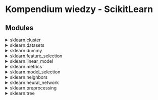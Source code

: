 # Kompendium wiedzy - ScikitLearn

## Modules
<details>
  <summary>sklearn.cluster</summary>

### from sklear.cluster import KMeans
    - X - The observation to cluster.
    - n_clusters - The number of clusters to form as well as the number of centroids to generate.
    - init - Method for initialization (k-means++, random).
    - n_init - Number of times the k-means algorithm is run with different centroid seeds.
    - max_iter - Maximum number of iterations of the k-means algorithm for a single run.

</details>

<details>
  <summary>sklearn.datasets</summary>

### from sklear.cluster import KMeans
- X - The observation to cluster.
- n_clusters - The number of clusters to form as well as the number of centroids to generate.
- init - Method for initialization (k-means++, random).
- n_init - Number of times the k-means algorithm is run with different centroid seeds.
- max_iter - Maximum number of iterations of the k-means algorithm for a single run.

</details>
<details>
  <summary>sklearn.dummy</summary>

### from sklear.cluster import KMeans
- X - The observation to cluster.
- n_clusters - The number of clusters to form as well as the number of centroids to generate.
- init - Method for initialization (k-means++, random).
- n_init - Number of times the k-means algorithm is run with different centroid seeds.
- max_iter - Maximum number of iterations of the k-means algorithm for a single run.

</details>
<details>
  <summary>sklearn.feature_selection</summary>

### from sklear.cluster import KMeans
- X - The observation to cluster.
- n_clusters - The number of clusters to form as well as the number of centroids to generate.
- init - Method for initialization (k-means++, random).
- n_init - Number of times the k-means algorithm is run with different centroid seeds.
- max_iter - Maximum number of iterations of the k-means algorithm for a single run.

</details>
<details>
  <summary>sklearn.linear_model</summary>

### from sklear.cluster import KMeans
- X - The observation to cluster.
- n_clusters - The number of clusters to form as well as the number of centroids to generate.
- init - Method for initialization (k-means++, random).
- n_init - Number of times the k-means algorithm is run with different centroid seeds.
- max_iter - Maximum number of iterations of the k-means algorithm for a single run.

</details>
<details>
  <summary>sklearn.metrics</summary>

### from sklear.cluster import KMeans
- X - The observation to cluster.
- n_clusters - The number of clusters to form as well as the number of centroids to generate.
- init - Method for initialization (k-means++, random).
- n_init - Number of times the k-means algorithm is run with different centroid seeds.
- max_iter - Maximum number of iterations of the k-means algorithm for a single run.

</details>
<details>
  <summary>sklearn.model_selection</summary>

### from sklear.cluster import KMeans
- X - The observation to cluster.
- n_clusters - The number of clusters to form as well as the number of centroids to generate.
- init - Method for initialization (k-means++, random).
- n_init - Number of times the k-means algorithm is run with different centroid seeds.
- max_iter - Maximum number of iterations of the k-means algorithm for a single run.

</details>
<details>
  <summary>sklearn.neighbors</summary>

### from sklear.cluster import KMeans
- X - The observation to cluster.
- n_clusters - The number of clusters to form as well as the number of centroids to generate.
- init - Method for initialization (k-means++, random).
- n_init - Number of times the k-means algorithm is run with different centroid seeds.
- max_iter - Maximum number of iterations of the k-means algorithm for a single run.

</details>
<details>
  <summary>sklearn.neural_network</summary>

### from sklear.cluster import KMeans
- X - The observation to cluster.
- n_clusters - The number of clusters to form as well as the number of centroids to generate.
- init - Method for initialization (k-means++, random).
- n_init - Number of times the k-means algorithm is run with different centroid seeds.
- max_iter - Maximum number of iterations of the k-means algorithm for a single run.

</details>
<details>
  <summary>sklearn.preprocessing</summary>

### from sklear.cluster import KMeans
- X - The observation to cluster.
- n_clusters - The number of clusters to form as well as the number of centroids to generate.
- init - Method for initialization (k-means++, random).
- n_init - Number of times the k-means algorithm is run with different centroid seeds.
- max_iter - Maximum number of iterations of the k-means algorithm for a single run.

</details>
<details>
  <summary>sklearn.tree</summary>

### from sklear.cluster import KMeans
- X - The observation to cluster.
- n_clusters - The number of clusters to form as well as the number of centroids to generate.
- init - Method for initialization (k-means++, random).
- n_init - Number of times the k-means algorithm is run with different centroid seeds.
- max_iter - Maximum number of iterations of the k-means algorithm for a single run.

</details>




